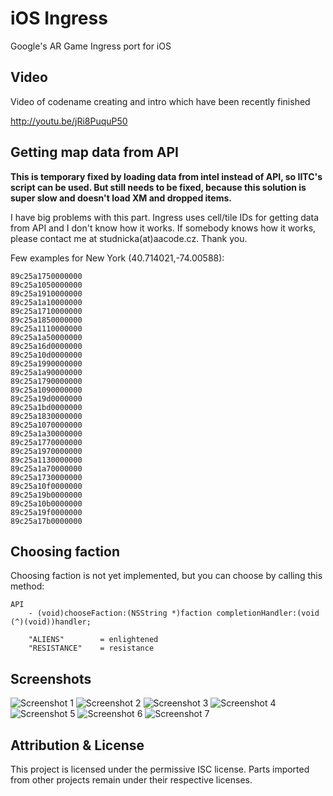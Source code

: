 iOS Ingress
===========

Google's AR Game Ingress port for iOS

Video
-----

Video of codename creating and intro which have been recently finished

http://youtu.be/jRi8PuquP50

Getting map data from API
-------------------------

**This is temporary fixed by loading data from intel instead of API, so IITC's script can be used. But still needs to be fixed, because this solution is super slow and doesn't load XM and dropped items.**

I have big problems with this part. Ingress uses cell/tile IDs for getting data from API and I don't know how it works. If somebody knows how it works, please contact me at studnicka(at)aacode.cz. Thank you.

Few examples for New York (40.714021,-74.00588):

    89c25a1750000000
    89c25a1050000000
    89c25a1910000000
    89c25a1a10000000
    89c25a1710000000
    89c25a1850000000
    89c25a1110000000
    89c25a1a50000000
    89c25a16d0000000
    89c25a10d0000000
    89c25a1990000000
    89c25a1a90000000
    89c25a1790000000
    89c25a1090000000
    89c25a19d0000000
    89c25a1bd0000000
    89c25a1830000000
    89c25a1070000000
    89c25a1a30000000
    89c25a1770000000
    89c25a1970000000
    89c25a1130000000
    89c25a1a70000000
    89c25a1730000000
    89c25a10f0000000
    89c25a19b0000000
    89c25a10b0000000
    89c25a19f0000000
    89c25a17b0000000

Choosing faction
----------------

Choosing faction is not yet implemented, but you can choose by calling this method:

    API
        - (void)chooseFaction:(NSString *)faction completionHandler:(void (^)(void))handler;
        
        "ALIENS"        = enlightened
        "RESISTANCE"    = resistance

Screenshots
-----------

![Screenshot 1](http://i.imgur.com/XJLt6wn.png)
![Screenshot 2](http://i.imgur.com/r21wnTc.png)
![Screenshot 3](http://i.imgur.com/FIYe6bm.png)
![Screenshot 4](http://i.imgur.com/V1r6eER.png)
![Screenshot 5](http://i.imgur.com/Joik8Qe.png)
![Screenshot 6](http://i.imgur.com/hLajkw3.png)
![Screenshot 7](http://i.imgur.com/uC9hXxk.png)

Attribution & License
---------------------

This project is licensed under the permissive ISC license. Parts imported from other projects remain under their respective licenses.
